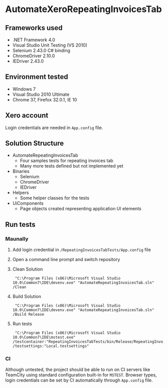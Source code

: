 AutomateXeroRepeatingInvoicesTab
================================

## Frameworks used

- .NET Framework 4.0
- Visual Studio Unit Testing (VS 2010)
- Selenium 2.43.0 C# binding
- ChromeDriver 2.10.0
- IEDriver 2.43.0

## Environment tested

- Windows 7
- Visual Studio 2010 Ultimate
- Chrome 37, Firefox 32.0.1, IE 10

## Xero account

Login credentials are needed in `App.config` file.

## Solution Structure

- AutomateRepeatingInvoicesTab
    + Four samples tests for repeating invoices tab
    + Many more tests defined but not implemented yet
- Binaries
    + Selenium
    + ChromeDriver
    + IEDriver
- Helpers
    + Some helper classes for the tests
- UiComponents
    + Page objects created representing application UI elements

## Run tests

### Maunally

1. Add login credential in `/RepeatingInvoicesTabTests/App.config` file
2. Open a command line prompt and switch repository
3. Clean Solution

		"C:\Program Files (x86)\Microsoft Visual Studio 10.0\Common7\IDE\devenv.exe" "AutomateRepeatingInvoicesTab.sln" /Clean

4. Build Solution

		"C:\Program Files (x86)\Microsoft Visual Studio 10.0\Common7\IDE\devenv.exe" "AutomateRepeatingInvoicesTab.sln" /Build Release

5. Run tests

		"C:\Program Files (x86)\Microsoft Visual Studio 10.0\Common7\IDE\mstest.exe" /testcontainer:"RepeatingInvoicesTabTests/bin/Release/RepeatingInvoicesTabTests.dll" /testsettings:"Local.testsettings"

### CI

Although untested, the project should be able to run on CI servers like TeamCity using standard configuration built-in for `MSTEST`.
Browser types, login credentials can be set by CI automatically through `App.config` file.
